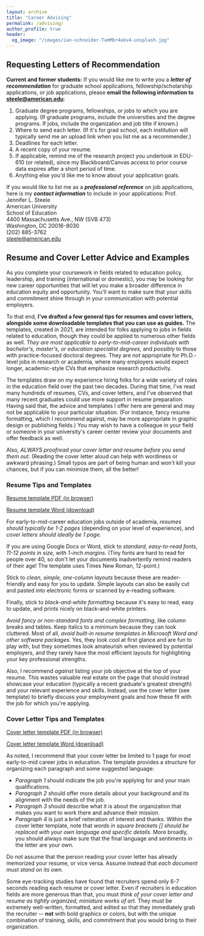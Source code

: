 ```yaml
---
layout: archive
title: "Career Advising"
permalink: /advising/
author_profile: true
header:
  og_image: "/images/ian-schneider-TamMbr4okv4-unsplash.jpg"
---
```


## Requesting Letters of Recommendation

**Current and former students:** If you would like me to write you a ***letter of recommendation*** for graduate school applications, fellowship/scholarship applications, or job applications, 
please **email the following information to [steele@american.edu](mailto:steele@american.edu)**:

1. Graduate degree programs, fellowships, or jobs to which you are applying.
   (If graduate programs, include the universities and the degree programs. If jobs, include the organization and job title if known.)
2. Where to send each letter. (If it's for grad school, each institution will typically send me an upload link when you list me as a recommender.)
3. Deadlines for each letter.
4. A recent copy of your resume.
5. If applicable, remind me of the research project you undertook in EDU-610 (or related), 
   since my Blackboard/Canvas access to prior course data expires after a short period of time.
6. Anything else you'd like me to know about your application goals.

If you would like to list me as a ***professional reference*** on job applications, here is my ***contact information*** to include in your applications:
Prof. Jennifer L. Steele  
American University  
School of Education  
4400 Massachusetts Ave., NW (SVB 473)  
Washington, DC 20016-8030  
(202) 885-3762  
steele@american.edu  

## Resume and Cover Letter Advice and Examples

As you complete your coursework in fields related to education policy, leadership, and training (international or domestic), 
you may be looking for new career opportunities that will let you make a broader difference in education equity and opportunity. 
You'll want to make sure that your skills and commitment shine through in your communication with potential employers.
 
To that end, **I've drafted a few general tips for resumes and cover letters, alongside some downloadable templates that you can use as guides.** 
The templates, created in 2021, are intended for folks applying to jobs in fields related to education, though they could be applied to
numerous other fields as well. *They are most applicable to early-to-mid-career individuals with bachelor's, master's, 
or education specialist degrees,* and *possibly* to those with practice-focused doctoral degrees. They are *not* appropriate for Ph.D.-level 
jobs in research or academia, where many employers would expect longer, academic-style CVs that emphasize research productivity. 

The templates draw on my experience hiring folks for a wide variety of roles in the education field over the past two decades. During that time,
I've read many hundreds of resumes, CVs, and cover letters, and I've observed that many recent graduates could use more support in resume preparation. 
Having said that, the advice and templates I offer here are general and may not be applicable to your particular situation. 
(For instance, fancy resume formatting, which I recommend against, may be more appropriate in graphic design or publishing fields.) You may wish to have a
colleague in your field or someone in your university's career center review your documents and offer feedback as well. 

Also, *ALWAYS proofread your cover letter and resume before you send them out.* (Reading the cover letter aloud can help with wordiness or awkward phrasing.) 
Small typos are part of being human and won't kill your chances, but if you can minimize them, all the better!

### Resume Tips and Templates

[Resume template PDF (in browser)](/files/Steele_Resume_Template_MEd_MA_Education.pdf)

[Resume template Word (download)](/files/Steele_Resume_Template_MEd_MA_Education.docx)

For early-to-mid-career education jobs outside of academia, *resumes should typically be 1-2 pages* (depending on your level of experience), and *cover letters 
should ideally be 1 page*. 

If you are using Google Docs or Word, stick to *standard, easy-to-read fonts, 11-12 points in size, with 1-inch margins.* (Tiny fonts are hard to read for people over 40, so don't let your documents inadvertently remind readers of their age! The template uses 
Times New Roman, 12-point.)

Stick to *clean, simple, one-column layouts* because these are reader-friendly and easy for you to update. Simple layouts can also be easily 
cut and pasted into electronic forms or scanned by e-reading software. 

Finally, stick to *black-and-white formatting* because it's easy to read, easy to update, and prints nicely on black-and-white printers.

*Avoid fancy or non-standard fonts and complex formatting*, like column breaks and tables. Keep italics to a minimum because they can look cluttered.
Most of all, *avoid built-in resume templates in Microsoft Word and other software packages.* Yes, they look cool at first glance and are fun to play with, 
but they sometimes look amateurish when reviewed by potential employers, and they rarely have the most efficient layouts for highlighting your 
key professional strengths.

Also, I recommend *against* listing your job objective at the top of your resume. This wastes valuable real estate on the page that should instead
showcase your education (typically a recent graduate's greatest strength) and your relevant experience and skills. Instead, use the cover letter 
(see template) to briefly discuss your employment goals and how these fit with the job for which you're applying.

### Cover Letter Tips and Templates

[Cover letter template PDF (in browser)](/files/Steele_CoverLetter_Template_MEd_MA_Education.pdf)

[Cover letter template Word (download)](/files/Steele_CoverLetter_Template_MEd_MA_Education.docx)

As noted, I recommend that your cover letter be limited to 1 page for most early-to-mid career jobs in education. The template provides a structure 
for organizing each paragraph and some suggested language: 
- *Paragraph 1* should indicate the job you're applying for and your main qualifications. 
- *Paragraph 2* should offer more details about your background and its alignment with the needs of the job. 
- *Paragraph 3* should describe what it is about the organization that makes you want to work there and advance their mission. 
- *Paragraph 4* is just a brief reiteration of interest and thanks. 
Within the cover letter template, note that *words in square brackets [] should be replaced with your own language and specific details.* 
More broadly, you should always make sure that the final language and sentiments in the letter are your own.

Do not assume that the person reading your cover letter has already memorized your resume, or vice versa. Assume instead that
*each document must stand on its own.* 

Some eye-tracking studies have found that recruiters spend only 6-7 seconds reading each resume or cover letter. 
Even if recruiters in education fields are more generous than that, you must *think of your cover letter and resume as tightly organized, miniature works 
of art.* They must be extremely well-written, formatted, and edited so that they immediately grab the recruiter -- **not** with bold graphics or colors, 
but with the unique combination of training, skills, and commitment that you would bring to their organization. 
